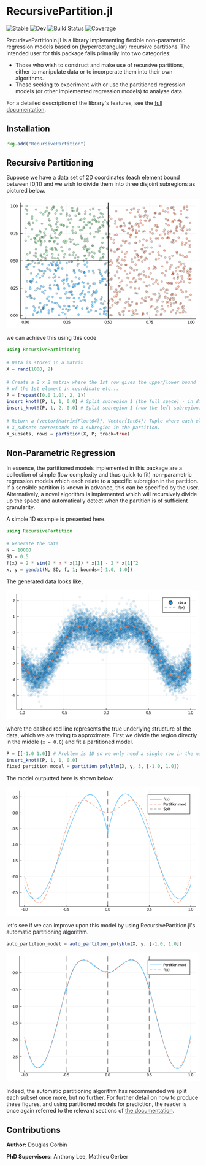 # RecursivePartition.jl
[![Stable](https://img.shields.io/badge/docs-stable-blue.svg)](https://dfcorbin.github.io/RecursivePartition.jl/stable)
[![Dev](https://img.shields.io/badge/docs-dev-blue.svg)](https://dfcorbin.github.io/RecursivePartition.jl/dev)
[![Build Status](https://travis-ci.com/dfcorbin/RecursivePartition.jl.svg?branch=main)](https://travis-ci.com/dfcorbin/RecursivePartition.jl)
[![Coverage](https://codecov.io/gh/dfcorbin/RecursivePartition.jl/branch/main/graph/badge.svg)](https://codecov.io/gh/dfcorbin/RecursivePartition.jl)

RecurisvePartitionin.jl is a library implementing flexible non-parametric regression models based on (hyperrectangular) recursive partitions. The intended user for this package falls primarily into two categories:

* Those who wish to construct and make use of recursive partitions, either to manipulate data or to incorperate them into their own algorithms.
* Those seeking to experiment with or use the partitioned regression models (or other implemented regression models) to analyse data.

For a detailed description of the library's features, see the [full documentation](https://dfcorbin.github.io/RecursivePartition.jl/stable).

## Installation

```julia
Pkg.add("RecursivePartition")
```

## Recursive Partitioning

Suppose we have a data set of 2D coordinates (each element bound between [0,1]) and we wish to divide them into three disjoint subregions as pictured below. 

![Partition Demo](https://github.com/dfcorbin/RecursivePartition.jl/blob/main/docs/src/figures/partition_demo2.png?raw=true)

we can achieve this using this code

```julia
using RecursivePartitioning

# Data is stored in a matrix
X = rand(1000, 2)

# Create a 2 x 2 matrix where the 1st row gives the upper/lower bound
# of the 1st element in coordinate etc...
P = [repeat([0.0 1.0], 2, 1)]
insert_knot!(P, 1, 1, 0.0) # Split subregion 1 (the full space) - in dimension 1 (vertically) - at 0.0
insert_knot!(P, 1, 2, 0.0) # Split subregion 1 (now the left subregion) - in dimension 2 (horizontally) - at 0.0

# Return a (Vector{Matrix{Float64}}, Vector{Int64}) Tuple where each element of
# X_subsets corresponds to a subregion in the partition.
X_subsets, rows = partition(X, P; track=true)
```

## Non-Parametric Regression

In essence, the partitioned models implemented in this package are a collection of simple (low complexity and thus quick to fit) non-parametric regression
models which each relate to a specific subregion in the partition. If a sensible partition is known in advance, this can be specified by the user. Alternatively,
a novel algorithm is implemented which will recursively divide up the space and automatically detect when the partition is of sufficient granularity.

A simple 1D example is presented here.

```julia
using RecursivePartition

# Generate the data
N = 10000
SD = 0.5
f(x) = 2 * sin(2 * π * x[1]) * x[1] - 2 * x[1]^2
x, y = gendat(N, SD, f, 1; bounds=[-1.0, 1.0])
```

The generated data looks like,

![1D Data](https://github.com/dfcorbin/RecursivePartition.jl/blob/main/docs/src/figures/fplot.png?raw=true)

where the dashed red line represents the true underlying structure of the data, which we are trying to approximate. First we divide the region
directly in the middle (`x = 0.0`) and fit a partitioned model.

```julia
P = [[-1.0 1.0]] # Problem is 1D so we only need a single row in the matrix.
insert_knot!(P, 1, 1, 0.0)
fixed_partition_model = partition_polyblm(X, y, 3, [-1.0, 1.0]) 
```

The model outputted here is shown below.

![Static Partition](https://github.com/dfcorbin/RecursivePartition.jl/blob/main/docs/src/figures/part.png?raw=true)

let's see if we can improve upon this model by using RecursivePartition.jl's automatic partitioning algorithm.

```julia
auto_partition_model = auto_partition_polyblm(X, y, [-1.0, 1.0])
```

![Auto Partition](https://github.com/dfcorbin/RecursivePartition.jl/blob/main/docs/src/figures/autopart.png?raw=true)

Indeed, the automatic partitioning algorithm has recommended we split each subset once more, but no further. For further
detail on how to produce these figures, and using partitioned models for prediction, the reader is once again
referred to the relevant sections of [the documentation](https://dfcorbin.github.io/RecursivePartition.jl/dev/regression/).

## Contributions

**Author:** Douglas Corbin

**PhD Supervisors:** Anthony Lee, Mathieu Gerber
